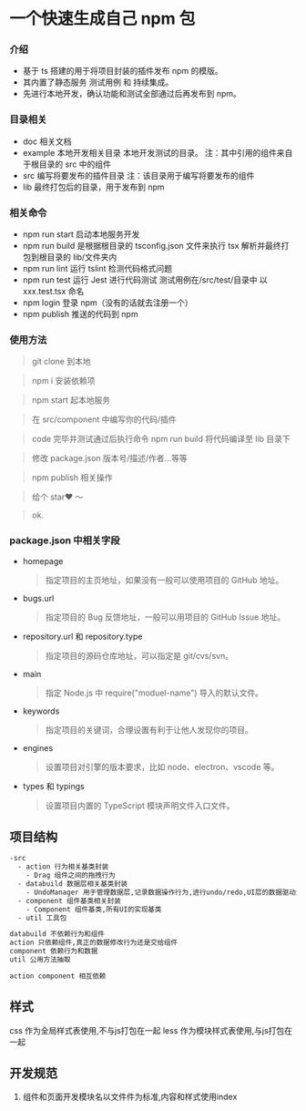 # 一个快速生成自己 npm 包

### 介绍

- 基于 ts 搭建的用于将项目封装的插件发布 npm 的模版。
- 其内置了静态服务 测试用例 和 持续集成。
- 先进行本地开发，确认功能和测试全部通过后再发布到 npm。

### 目录相关

- doc 相关文档
- example 本地开发相关目录 本地开发测试的目录。 注：其中引用的组件来自于根目录的 src 中的组件
- src 编写将要发布的插件目录 注：该目录用于编写将要发布的组件
- lib 最终打包后的目录，用于发布到 npm

### 相关命令

- npm run start 启动本地服务开发
- npm run build 是根据根目录的 tsconfig.json 文件来执行 tsx 解析并最终打包到根目录的 lib/文件夹内
- npm run lint 运行 tslint 检测代码格式问题
- npm run test 运行 Jest 进行代码测试 测试用例在/src/test/目录中 以 xxx.test.tsx 命名
- npm login 登录 npm（没有的话就去注册一个）
- npm publish 推送的代码到 npm

### 使用方法

> git clone 到本地

> npm i 安装依赖项

> npm start 起本地服务

> 在 src/component 中编写你的代码/插件

> code 完毕并测试通过后执行命令 npm run build 将代码编译至 lib 目录下

> 修改 package.json 版本号/描述/作者...等等

> npm publish 相关操作

> 给个 star❤️ ～

> ok.

### package.json 中相关字段

- homepage
  > 指定项目的主页地址，如果没有一般可以使用项目的 GitHub 地址。
- bugs.url
  > 指定项目的 Bug 反馈地址，一般可以用项目的 GitHub Issue 地址。
- repository.url 和 repository.type
  > 指定项目的源码仓库地址，可以指定是 git/cvs/svn。
- main
  > 指定 Node.js 中 require("moduel-name") 导入的默认文件。
- keywords
  > 指定项目的关键词，合理设置有利于让他人发现你的项目。
- engines
  > 设置项目对引擎的版本要求，比如 node、electron、vscode 等。
- types 和 typings
  > 设置项目内置的 TypeScript 模块声明文件入口文件。


## 项目结构

```bash
-src
  - action 行为相关基类封装
    - Drag 组件之间的拖拽行为
  - databuild 数据层相关基类封装
    - UndoManager 用于管理数据层,记录数据操作行为,进行undo/redo,UI层的数据驱动源头,可以使用它去创建复杂组件
  - component 组件基类相关封装
    - Component 组件基类,所有UI的实现基类
  - util 工具包

databuild 不依赖行为和组件
action 只依赖组件,真正的数据修改行为还是交给组件
component 依赖行为和数据
util 公用方法抽取

action component 相互依赖
```

## 样式

css 作为全局样式表使用,不与js打包在一起
less 作为模块样式表使用,与js打包在一起

## 开发规范

1. 组件和页面开发模块名以文件件为标准,内容和样式使用index